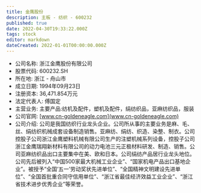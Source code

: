 ```yaml
---
title: 金鹰股份
description: 主板 - 纺织 - 600232
published: true
date: 2022-04-30T19:33:22.000Z
tags: stock
editor: markdown
dateCreated: 2022-01-01T00:00:00.000Z
---
```


- 公司名称: 浙江金鹰股份有限公司
- 股票代码: 600232.SH
- 所在地: 浙江 - 舟山市
- 成立日期: 1994年09月23日
- 注册资本: 36,471.854万元
- 法定代表人: 傅国定
- 主营业务: 主要产品:纺机及配件，塑机及配件，绢纺织品，亚麻纺织品，服装
- 公司官网: [www.cn-goldeneagle.com](www.cn-goldeneagle.com)
- 公司介绍: 公司是我国纺织行业龙头企业。公司所从事的主要业务是麻、毛、丝、绢纺织机械成套设备制造销售。亚麻纺、绢纺、织造、染整、制衣。公司控股子公司浙江金鹰塑料机械有限公司生产的注塑机械系列设备，控股子公司浙江金鹰瑞翔新材料有限公司的动力电池三元正极材料研发、制造、销售。公司亚麻纺织品出口主要集中在美、欧和日本。公司绢纺产品居行业龙头地位。公司先后被列入“中国500家最大机械工业企业”、“国家机电产品出口基地企业”。被授予“全国‘五一’劳动奖状先进单位”、“全国精神文明建设先进单位”、“全国首批重合同守信用单位”、“浙江省最佳经济效益工业企业”、“浙江省技术进步优秀企业”等荣誉。


